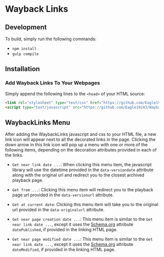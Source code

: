 # Wayback Links

## Development

To build, simply run the following commands:
* `npm install`
* `gulp compile`

## Installation

### Add Wayback Links To Your Webpages

Simply append the following lines to the `<head>` of your HTML source:

```html
<link rel="stylesheet" type="text/css" href="https://github.com/Eagle19243/Wayback-Links/blob/master/build/js/wayback-links.min.css" />
<script type="text/javascript" src="https://github.com/Eagle19243/Wayback-Links/blob/master/build/js/wayback-links.min.js"></script>
```

## WaybackLinks Menu

After adding the WaybackLinks javascript and css to your HTML file, a new link icon will appear next to all the decorated links in the page. Clicking the down arrow in this link icon will pop up a menu with one or more of the following items, depending on the decoration attributes provided in each of the links.

* `Get near link date ...`: When clicking this menu item, the javascript library will use the datetime provided in the `data-versiondate` attribute along with the original url and redirect you to the closest archived playback page.

* `Get from ...`: Clicking this menu item will redirect you to the playback page url provided in the `data-versionurl` attribute.

* `Get at current date`: Clicking this menu item will take you to the original url provided in the `data-originalurl` attribute.

* `Get near page creation date ...`: This menu item is similar to the `Get near link date ...`, except it uses the [Schema.org](http://schema.org) attribute `datePublished`, if provided in the linking HTML page. 

* `Get near page modified date ...`: This menu item is similar to the `Get near link date ...`, except it uses the [Schema.org](http://schema.org) attribute `dateModified`, if provided in the linking HTML page. 


